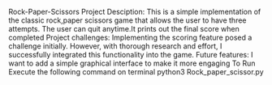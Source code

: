 Rock-Paper-Scissors
Project Desciption:
  This is a simple implementation of the classic rock,paper scissors game that allows the user to have three attempts. The user can quit anytime.It prints out the final score when completed
Project challenges:
  Implementing the scoring feature posed a challenge initially. However, with thorough research and effort, I successfully integrated this functionality into the game.
Future features:
      I want  to add a  simple graphical interface to make it more engaging
To Run
  Execute the following command on terminal
  python3 Rock_paper_scissor.py
